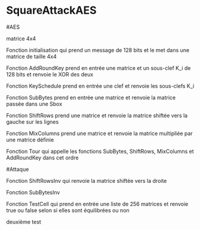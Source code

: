 # SquareAttackAES

#AES

matrice 4x4

Fonction initialisation qui prend un message de 128 bits et le met dans une matrice de taille 4x4

Fonction AddRoundKey prend en entrée une matrice et un sous-clef K_i de 128 bits et renvoie le XOR des deux

Fonction KeySchedule prend en entrée une clef et renvoie les sous-clefs K_i   

Fonction SubBytes prend en entrée une matrice et renvoie la matrice passée dans une Sbox

Fonction ShiftRows prend une matrice et renvoie la matrice shiftée vers la gauche sur les lignes

Fonction MixColumns prend une matrice et renvoie la matrice multipliée par une matrice définie 

Fonction Tour qui appelle les fonctions SubBytes, ShiftRows, MixColumns et AddRoundKey dans cet ordre

#Attaque

Fonction ShiftRowsInv qui renvoie la matrice shiftée vers la droite

Fonction SubBytesInv 

Fonction TestCell qui prend en entrée une liste de 256 matrices et renvoie true ou false selon si elles sont équilibrées ou non 

deuxième test
